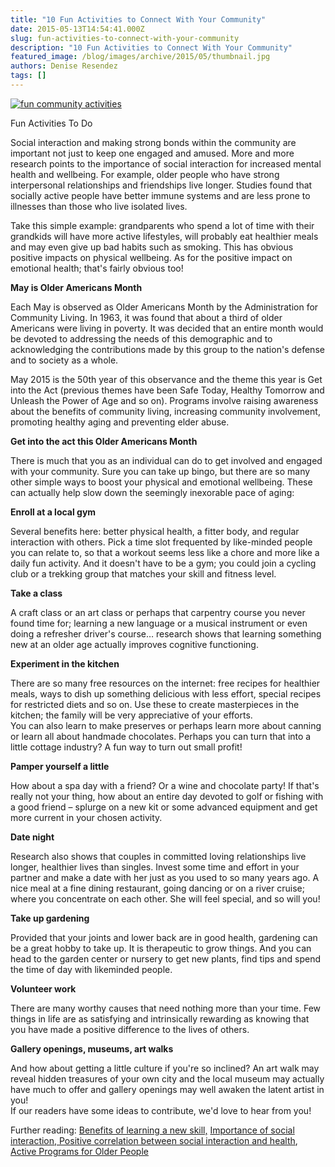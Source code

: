 ```yaml
---
title: "10 Fun Activities to Connect With Your Community"
date: 2015-05-13T14:54:41.000Z
slug: fun-activities-to-connect-with-your-community
description: "10 Fun Activities to Connect With Your Community"
featured_image: /blog/images/archive/2015/05/thumbnail.jpg
authors: Denise Resendez
tags: []
---
```


[![fun community activities ](/blog/images/archive/2015/05/thumbnail.jpg)](/blog/images/archive/2015/05/thumbnail.jpg)

Fun Activities To Do

Social interaction and making strong bonds within the community are important not just to keep one engaged and amused. More and more research points to the importance of social interaction for increased mental health and wellbeing. For example, older people who have strong interpersonal relationships and friendships live longer. Studies found that socially active people have better immune systems and are less prone to illnesses than those who live isolated lives.

Take this simple example: grandparents who spend a lot of time with their grandkids will have more active lifestyles, will probably eat healthier meals and may even give up bad habits such as smoking. This has obvious positive impacts on physical wellbeing. As for the positive impact on emotional health; that's fairly obvious too!

**May is Older Americans Month**

Each May is observed as Older Americans Month by the Administration for Community Living. In 1963, it was found that about a third of older Americans were living in poverty. It was decided that an entire month would be devoted to addressing the needs of this demographic and to acknowledging the contributions made by this group to the nation's defense and to society as a whole.

May 2015 is the 50th year of this observance and the theme this year is Get into the Act (previous themes have been Safe Today, Healthy Tomorrow and Unleash the Power of Age and so on). Programs involve raising awareness about the benefits of community living, increasing community involvement, promoting healthy aging and preventing elder abuse.

**Get into the act this Older Americans Month**

There is much that you as an individual can do to get involved and engaged with your community. Sure you can take up bingo, but there are so many other simple ways to boost your physical and emotional wellbeing. These can actually help slow down the seemingly inexorable pace of aging:

**Enroll at a local gym**

Several benefits here: better physical health, a fitter body, and regular interaction with others. Pick a time slot frequented by like-minded people you can relate to, so that a workout seems less like a chore and more like a daily fun activity. And it doesn't have to be a gym; you could join a cycling club or a trekking group that matches your skill and fitness level.

**Take a class**

A craft class or an art class or perhaps that carpentry course you never found time for; learning a new language or a musical instrument or even doing a refresher driver's course… research shows that learning something new at an older age actually improves cognitive functioning.

**Experiment in the kitchen**

There are so many free resources on the internet: free recipes for healthier meals, ways to dish up something delicious with less effort, special recipes for restricted diets and so on. Use these to create masterpieces in the kitchen; the family will be very appreciative of your efforts.  
You can also learn to make preserves or perhaps learn more about canning or learn all about handmade chocolates. Perhaps you can turn that into a little cottage industry? A fun way to turn out small profit!

**Pamper yourself a little** 

How about a spa day with a friend? Or a wine and chocolate party! If that's really not your thing, how about an entire day devoted to golf or fishing with a good friend – splurge on a new kit or some advanced equipment and get more current in your chosen activity.

**Date night**

Research also shows that couples in committed loving relationships live longer, healthier lives than singles. Invest some time and effort in your partner and make a date with her just as you used to so many years ago. A nice meal at a fine dining restaurant, going dancing or on a river cruise; where you concentrate on each other. She will feel special, and so will you!

**Take up gardening**

Provided that your joints and lower back are in good health, gardening can be a great hobby to take up. It is therapeutic to grow things. And you can head to the garden center or nursery to get new plants, find tips and spend the time of day with likeminded people.

**Volunteer work**

There are many worthy causes that need nothing more than your time. Few things in life are as satisfying and intrinsically rewarding as knowing that you have made a positive difference to the lives of others.

**Gallery openings, museums, art walks**

And how about getting a little culture if you're so inclined? An art walk may reveal hidden treasures of your own city and the local museum may actually have much to offer and gallery openings may well awaken the latent artist in you!  
If our readers have some ideas to contribute, we'd love to hear from you!

Further reading: [Benefits of learning a new skill,](http://www.psychologicalscience.org/index.php/news/releases/learning-new-skills-keeps-an-aging-mind-sharp.html) [Importance of social interaction, Positive correlation between social interaction and health](http://www.urmc.rochester.edu/encyclopedia/content.aspx?ContentTypeID=1&ContentID=4513), [Active Programs for Older People ](http://www.keystoneservices.org/our-services/active-seniors-program)